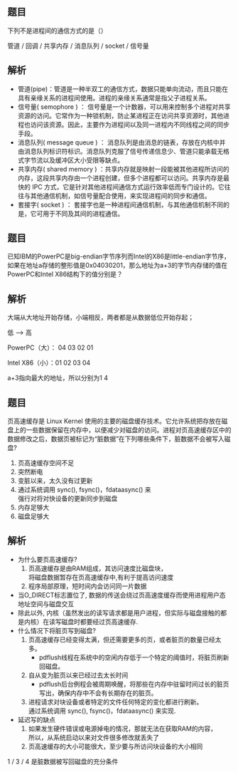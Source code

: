 
题目
-
下列不是进程间的通信方式的是（）

管道 / 回调 / 共享内存 / 消息队列 / socket / 信号量

解析
-
- 管道(pipe)：管道是一种半双工的通信方式，数据只能单向流动，而且只能在具有亲缘关系的进程间使用。进程的亲缘关系通常是指父子进程关系。 
- 信号量( semophore ) ： 信号量是一个计数器，可以用来控制多个进程对共享资源的访问。它常作为一种锁机制，防止某进程正在访问共享资源时，其他进程也访问该资源。因此，主要作为进程间以及同一进程内不同线程之间的同步手段。 
- 消息队列( message queue ) ： 消息队列是由消息的链表，存放在内核中并由消息队列标识符标识。消息队列克服了信号传递信息少、管道只能承载无格式字节流以及缓冲区大小受限等缺点。 
- 共享内存( shared memory ) ：共享内存就是映射一段能被其他进程所访问的内存，这段共享内存由一个进程创建，但多个进程都可以访问。共享内存是最快的 IPC 方式，它是针对其他进程间通信方式运行效率低而专门设计的。它往往与其他通信机制，如信号量配合使用，来实现进程间的同步和通信。 
- 套接字( socket ) ： 套接字也是一种进程间通信机制，与其他通信机制不同的是，它可用于不同及其间的进程通信。




题目
-
已知IBM的PowerPC是big-endian字节序列而Intel的X86是little-endian字节序，如果在地址a存储的整形值是0x04030201，那么地址为a+3的字节内存储的值在PowerPC和Intel X86结构下的值分别是？

解析
-
大端从大地址开始存储，小端相反，两者都是从数据低位开始存起；
<p>低 --> 高
<p>PowerPC（大）： 04 03 02 01
<p>Intel X86（小）：01 02 03 04
<p>a+3指向最大的地址，所以分别为1 4

题目
---
页高速缓存是 Linux Kernel 使用的主要的磁盘缓存技术。它允许系统把存放在磁盘上的一些数据保留在内存中，以便减少对磁盘的访问。进程对页高速缓存区中的数据修改之后，数据页被标记为“脏数据”在下列哪些条件下，脏数据不会被写入磁盘?  
1. 页高速缓存空间不足
2. 突然断电
3. 变脏以来，太久没有过更新
4. 通过系统调用 sync(), fsync()，fdataasync() 来  
   强行对将对快设备的更新同步到磁盘
5. 内存足够大
6. 磁盘足够大

解析
---
- 为什么要页高速缓存?
    1. 页高速缓存是由RAM组成，其访问速度比磁盘块，  
       将磁盘数据暂存在页高速缓存中,有利于提高访问速度
    2. 程序局部原理，短时间内会访问同一片数据
- 当O_DIRECT标志置位了, 数据的传送会绕过页高速度缓存而使用进程用户态地址空间与磁盘交互
- 除此以外, 内核（虽然发出的读写请求都是用户进程，但实际与磁盘接触的都是内核）在读写磁盘时都要经过页高速缓存.
- 什么情况下将脏页写到磁盘?
    1. 页高速缓存已经变得太满，但还需要更多的页，或者脏页的数量已经太多。
        - pdflush线程在系统中的空闲内存低于一个特定的阈值时，将脏页刷新回磁盘。
    2. 自从变为脏页以来已经过去太长时间
        - pdflush后台例程会被周期唤醒，将那些在内存中驻留时间过长的脏页写出，确保内存中不会有长期存在的脏页。
    3. 进程请求对块设备或者特定的文件任何特定的变化都进行刷新。  
       通过系统调用 sync(), fsync()，fdataasync() 来实现.
- 延迟写的缺点
    1. 如果发生硬件错误或电源掉电的情况，那就无法在获取RAM的内容，  
       所以，从系统启动以来对文件很多修改就丢失了
    2. 页高速缓存的大小可能很大，至少要与所访问块设备的大小相同

1 / 3 / 4 是脏数据被写回磁盘的充分条件
